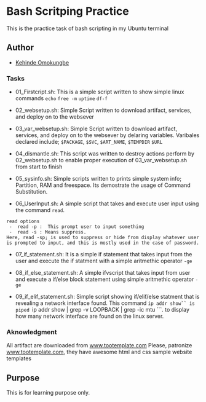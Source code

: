 # Bash Scritping Practice

This is the practice task of bash scripting  in my Ubuntu terminal 

## Author

- [Kehinde Omokungbe](https://www.github.com/OK-CodeClinic)
### Tasks
- 01_Firstcript.sh: This is a simple script written to show simple linux commands 
```echo``` ```free -m``` ```uptime``` ```df-f```
- 02_websetup.sh: Simple Script written to download artifact, services, and deploy on to the websever

- 03_var_websetup.sh: Simple Script written to download artifact, services, and deploy on to the websever by delaring variables. Varibales declared include; ```$PACKAGE```, ```$SVC```, ```$ART_NAME```, ```$TEMPDIR``` ```$URL```

- 04_dismantle.sh: This script was written to destroy actions perform by 02_websetup.sh to enable proper execution of 03_var_websetup.sh from start to finish

- 05_sysinfo.sh: Simple scripts written to prints simple system info; Partition, RAM and freespace. Its demostrate the usage of Command Substitution.

- 06_UserInput.sh: A simple script that takes and execute user input using the command ```read```.
```
read options
 -  read -p :  This prompt user to input something
 -  read -s : Means suppress. 
Here, read -sp; is used to suppress or hide from display whatever user is prompted to input, and this is mostly used in the case of password.
```
- 07_if_statement.sh: It is a simple if statement that takes input from the user and execute the if statment with a simple aritmethic operator ```-ge```

- 08_if_else_statement.sh: A simple ifvscript that takes input from user and execute a if/else block statement using simple aritmethic operator  ```-ge```

- 09_if_elif_statement.sh: Simple script showing if/elif/else statment that is revealing a network interface found. This command ```ip addr show`` is piped ```ip addr show | grep -v LOOPBACK | grep -ic mtu ```. to display how many network interface are found on the linux server.

### Aknowledgment

All artifact are downloaded from www.tootemplate.com
Please, patronize www.tootemplate.com, they have awesome html and css sample website templates
## Purpose

This is for learning purpose only.

